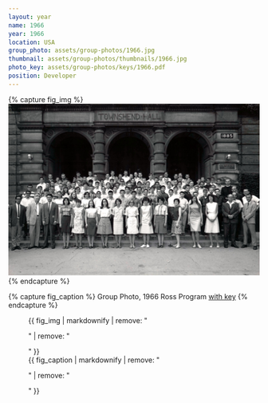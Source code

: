 ```yaml
---
layout: year
name: 1966
year: 1966
location: USA
group_photo: assets/group-photos/1966.jpg
thumbnail: assets/group-photos/thumbnails/1966.jpg
photo_key: assets/group-photos/keys/1966.pdf
position: Developer
---
```

{% capture fig_img %}
[![1966](/assets/group-photos/1966.jpg)](/assets/group-photos/keys/1966.pdf)
{% endcapture %}

{% capture fig_caption %}
Group Photo, 1966 Ross Program [with key](/assets/group-photos/keys/1966.pdf)
{% endcapture %}

<figure>
  {{ fig_img | markdownify | remove: "<p>" | remove: "</p>" }}
  <figcaption>{{ fig_caption | markdownify | remove: "<p>" | remove: "</p>" }}</figcaption>
</figure>
